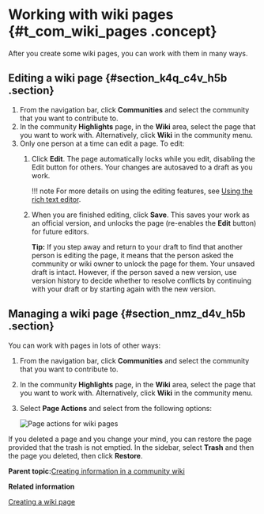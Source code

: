 # Working with wiki pages {#t_com_wiki_pages .concept}

After you create some wiki pages, you can work with them in many ways.

## Editing a wiki page {#section_k4q_c4v_h5b .section}

1.  From the navigation bar, click **Communities** and select the community that you want to contribute to.
2.  In the community **Highlights** page, in the **Wiki** area, select the page that you want to work with. Alternatively, click **Wiki** in the community menu.
3.  Only one person at a time can edit a page. To edit:
    1.  Click **Edit**. The page automatically locks while you edit, disabling the Edit button for others. Your changes are autosaved to a draft as you work.

        !!! note
    For more details on using the editing features, see [Using the rich text editor](../eucommon/eucommon_ckeditor.md).

    2.  When you are finished editing, click **Save**. This saves your work as an official version, and unlocks the page \(re-enables the **Edit** button\) for future editors.

        **Tip:** If you step away and return to your draft to find that another person is editing the page, it means that the person asked the community or wiki owner to unlock the page for them. Your unsaved draft is intact. However, if the person saved a new version, use version history to decide whether to resolve conflicts by continuing with your draft or by starting again with the new version.


## Managing a wiki page {#section_nmz_d4v_h5b .section}

You can work with pages in lots of other ways:

1.  From the navigation bar, click **Communities** and select the community that you want to contribute to.
2.  In the community **Highlights** page, in the **Wiki** area, select the page that you want to work with. Alternatively, click **Wiki** in the community menu.
3.  Select **Page Actions** and select from the following options:

    ![Page actions for wiki pages](images/wiki_page.png)


If you deleted a page and you change your mind, you can restore the page provided that the trash is not emptied. In the sidebar, select **Trash** and then the page you deleted, then click **Restore**.

**Parent topic:**[Creating information in a community wiki](../communities/community_wiki_frame.md)

**Related information**  


[Creating a wiki page](../communities/t_com_create_wiki_page.md)

